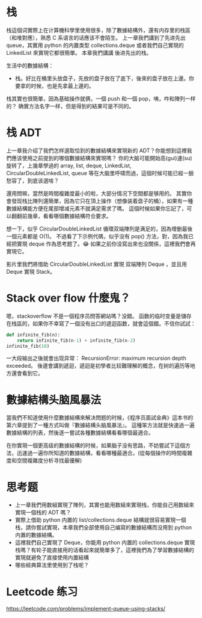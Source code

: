 # 栈

栈這個词實際上在计算機科學里使用很多，除了數據結構外，還有内存里的栈區 （和堆對應），熟悉 C 系语言的话應该不會陌生。
上一章我們講到了先进先出 queue，其實用 python 的内置类型 collections.deque 或者我們自己實現的 LinkedList 來實現它都很簡單。
本章我們講講 後进先出的栈。

生活中的數據結構：

- 栈。好比在桶里头放盘子，先放的盘子放在了底下，後來的盘子放在上邊。你要拿的时候，也是先拿最上邊的。

栈其實也很簡單，因為基础操作就俩，一個 push 和一個 pop，咦，咋和陣列一样的？
确實方法名字一样，但是得到的結果可是不同的。


# 栈 ADT

上一章我介绍了我們怎样選取恰到的數據結構來實現新的 ADT？你能想到這裡我們應该使用之前提到的哪個數據結構來實現嗎？
你的大脑可能開始高(gui)速(su)旋转了，上幾章學過的 array, list, deque, LinkedList, CircularDoubleLinkedList, queue
等在大脑里呼啸而過，這個时候可能已經一臉愁容了，到底该選啥？

還用問嘛，當然是時間複雜度最小的啦，大部分情况下空間都是够用的。
其實你會發现栈比陣列還簡單，因為它只在頂上操作（想像装着盘子的桶），如果有一種數據結構能方便在尾部增减元素不就满足需求了嗎。
這個时候如果你忘記了，可以翻翻前幾章，看看哪個數據結構符合要求。

想一下，似乎 CircularDoubleLinkedList 循環双端陣列是满足的，因為增删最後一個元素都是 O(1)。
不過看了下示例代碼，似乎没有 pop() 方法，對，因為我已經把實現 deque 作為思考题了。😂
如果之前你没寫出來也没關係，這裡我們會再實現它。


影片里我們將借助 CircularDoubleLinkedList 實現 双端陣列 Deque ，並且用 Deque 實現 Stack。


# Stack over flow 什麼鬼？
嗯，stackoverflow 不是一個程序员問答網站嗎？没錯。
函数的临时变量是儲存在栈區的，如果你不幸寫了一個没有出口的遞迴函数，就會這個錯。不信你試試：


```py
def infinite_fib(n):
    return infinite_fib(n-1) + infinite_fib(n-2)
infinite_fib(10)
```

一大段输出之後就會出现异常： RecursionError: maximum recursion depth exceeded。
後邊會講到遞迴，遞迴是初學者比较難理解的概念，在树的遍历等地方還會看到它。


# 數據結構头脑風暴法

當我們不知道使用什麼數據結構來解决問题的时候，《程序员面試金典》這本书的第六章提到了一種方式叫做『數據結構头脑風暴法』。
這種笨方法就是快速過一遍數據結構的列表，然後逐一嘗試各種數據結構看看哪個最適合。

在你實現一個更高级的數據結構的时候，如果脑子没有思路，不妨嘗試下這個方法，迅速過一遍你所知道的數據結構，看看哪種最適合。(從每個操作的時間複雜度和空間複雜度分析寻找最優解)

# 思考题
- 上一章我們用数組實現了陣列，其實也能用数組來實現栈，你能自己用数組來實現一個栈的 ADT 嗎？
- 實際上借助 python 内置的 list/collections.deque 結構就很容易實現一個栈，請你嘗試實現，本章我們全部使用自己编寫的數據結構而没用到 python 内置的數據結構。
- 這裡我們自己實現了 Deque，你能用 python 内置的 collections.deque 實現栈嗎？有轮子能直接用的话看起來就簡單多了，這裡我們為了學習數據結構的實現就避免了直接使用内置結構
- 哪些經典算法里使用到了栈呢？

# Leetcode 练习

https://leetcode.com/problems/implement-queue-using-stacks/
